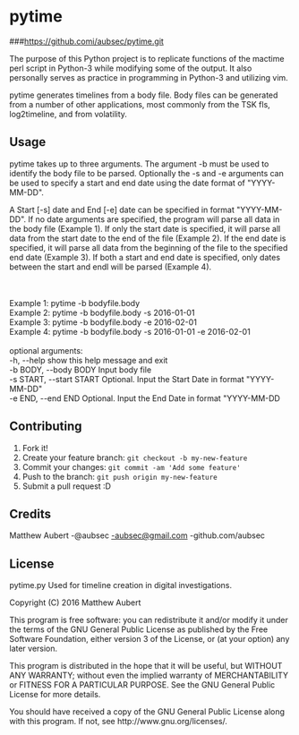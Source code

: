 # pytime
###https://github.comi/aubsec/pytime.git

<p>The purpose of this Python project is to replicate functions of the mactime perl 
script in Python-3 while modifying some of the output.  It also personally serves 
as practice in programming in Python-3 and utilizing vim.</p> 

<p>pytime generates timelines from a body file.  Body files can be generated from
a number of other applications, most commonly from the TSK fls, log2timeline,
and from volatility. </p>


## Usage

<p>pytime takes up to three arguments.  The argument -b must be used to identify
the body file to be parsed.  Optionally the -s and -e arguments can be used to
specify a start and end date using the date format of "YYYY-MM-DD". </p>

<p>A Start [-s] date and End [-e] date can be specified in format "YYYY-MM-DD".  If no
date arguments are specified, the program will parse all data in the body file (Example 1).  
If only the start date is specified, it will parse all data from the start date to the 
end of the file (Example 2).  If the end date is specified, it will parse all data from the 
beginning of the file to the specified end date (Example 3).  If both a start and end date is 
specified, only dates between the start and endl will be parsed (Example 4).
</p>
<br>
<br>Example 1:  pytime -b bodyfile.body
<br>Example 2:  pytime -b bodyfile.body -s 2016-01-01
<br>Example 3:  pytime -b bodyfile.body -e 2016-02-01
<br>Example 4:  pytime -b bodyfile.body -s 2016-01-01 -e 2016-02-01
<br>
<br>optional arguments:
  <br>-h, --help                 show this help message and exit
  <br>-b BODY, --body BODY      Input body file
  <br>-s START, --start START   Optional. Input the Start Date in format "YYYY-MM-DD"
  <br>-e END, --end END             Optional. Input the End Date in format "YYYY-MM-DD

## Contributing

1. Fork it!
2. Create your feature branch: `git checkout -b my-new-feature`
3. Commit your changes: `git commit -am 'Add some feature'`
4. Push to the branch: `git push origin my-new-feature`
5. Submit a pull request :D

## Credits

Matthew Aubert
-@aubsec
-aubsec@gmail.com
-github.com/aubsec

## License

<p>pytime.py Used for timeline creation in digital investigations.</p>
<p>Copyright (C) 2016 Matthew Aubert<p>

<p>This program is free software: you can redistribute it and/or modify
it under the terms of the GNU General Public License as published by
the Free Software Foundation, either version 3 of the License, or
(at your option) any later version.</p>

<p>This program is distributed in the hope that it will be useful,
but WITHOUT ANY WARRANTY; without even the implied warranty of
MERCHANTABILITY or FITNESS FOR A PARTICULAR PURPOSE.  See the
GNU General Public License for more details.</p>

<p>You should have received a copy of the GNU General Public License
along with this program.  If not, see http://www.gnu.org/licenses/.</p>
